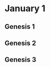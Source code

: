 # January 1

## Genesis 1

<!--@include: ../../../bibles/lightscape/genesis/04.md{3,}-->

## Genesis 2

<!--@include: ../../../bibles/lightscape/genesis/05.md{3,}-->

## Genesis 3

<!--@include: ../../../bibles/lightscape/genesis/06.md{3,}-->